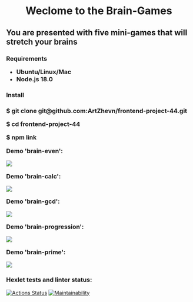 <h1 align="center">Weclome to the Brain-Games</h1>
<h2>You are presented with five mini-games that will stretch your brains</h2>
<h3>Requirements<ul><li width="normal">Ubuntu/Linux/Mac</li><li width="normal">Node.js 18.0</li></ul>
<h3>Install<h3>
<p width="normal", height="10px">$ git clone git@github.com:ArtZhevn/frontend-project-44.git</p>
<p width="normal", height="15px">$ cd frontend-project-44</p>
<p width="normal", height="20px">$ npm link</p>

<p>Demo 'brain-even':</p>
<a href="https://asciinema.org/a/qXgmKduXEFHOg3BTGWT2LioDx" target="_blank"><img src="https://asciinema.org/a/qXgmKduXEFHOg3BTGWT2LioDx.svg" /></a>
<p>Demo 'brain-calc':</p>
<a href="https://asciinema.org/a/k6WKdDkN9f2hAluFBjZYrEWcR" target="_blank"><img src="https://asciinema.org/a/k6WKdDkN9f2hAluFBjZYrEWcR.svg" /></a>
<p>Demo 'brain-gcd':</p>
<a href="https://asciinema.org/a/P2sQ4WPJDyKJL47H1VqYqYaDo" target="_blank"><img src="https://asciinema.org/a/P2sQ4WPJDyKJL47H1VqYqYaDo.svg" /></a>
<p>Demo 'brain-progression':</p>
<a href="https://asciinema.org/a/Deexd3q0kXkHORzN1WnD2M81c" target="_blank"><img src="https://asciinema.org/a/Deexd3q0kXkHORzN1WnD2M81c.svg" /></a>
<p>Demo 'brain-prime':</p>
<a href="https://asciinema.org/a/6X3MgYRe7iFIriiMtkMRRfJdp" target="_blank"><img src="https://asciinema.org/a/6X3MgYRe7iFIriiMtkMRRfJdp.svg" /></a>

### Hexlet tests and linter status:
[![Actions Status](https://github.com/ArtZhevn/frontend-project-44/workflows/hexlet-check/badge.svg)](https://github.com/ArtZhevn/frontend-project-44/actions)
[![Maintainability](https://api.codeclimate.com/v1/badges/3bcef7a2813daf9bbaee/maintainability)](https://codeclimate.com/github/ArtZhevn/frontend-project-44/maintainability)